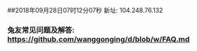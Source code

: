 ##2018年09月28日07时12分07秒 新址: 104.248.76.132
### 兔友常见问题及解答: https://github.com/wanggonging/d/blob/w/FAQ.md
